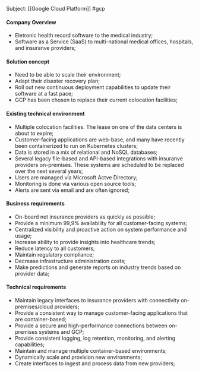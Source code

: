 Subject: [[Google Cloud Platform]] #gcp  
#### Company Overview
- Eletronic health record software to the medical industry;
- Software as a Service (SaaS) to multi-national medical offices, hospitals, and insuranve providers;
#### Solution concept
- Need to be able to scale their environment;
- Adapt their disaster recovery plan;
- Roll out new continuous deployment capabilities to update their software at a fast pace;
- GCP has been chosen to replace their current colocation facilities;
#### Existing technical environment
- Multiple colocation facilities. The lease on one of the data centers is about to expire;
- Customer-facing applications are web-base, and many have recently been containerized to run on Kubernetes clusters;
- Data is stored in a mix of relational and NoSQL databases;
- Several legacy file-based and API-based integrations with insuranve providers on-premises. These systems are scheduled to be replaced over the next several years;
- Users are managed via Microsoft Actve Directory;
- Monitoring is done via various open source tools;
- Alerts are sent via email and are often ignored;
#### Business requirements
- On-board net insurance providers as quickly as possible;
- Provide a minimum 99,9% availability for all customer-facing systems;
- Centralized visibility and proactive action on system performance and usage;
- Increase ability to provide insights into healthcare trends;
- Reduce latency to all customers;
- Maintain regulatory compliance;
- Decrease infrastructure administration costs;
- Make predictions and generate reports on industry trends based on provider data;
#### Technical requirements
- Maintain legacy interfaces to insurance providers with connectivity on-premises/cloud providers;
- Provide a consistent way to manage customer-facing applications that are container-based;
- Provide a secure and high-performance connections between on-premises systems and GCP;
- Provide consistent logging, log retention, monitoring, and alerting capabilities;
- Maintain and manage multiple container-based environments;
- Dynamically scale and provision new environments;
- Create interfaces to ingest and process data from new providers;
